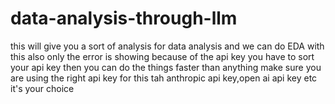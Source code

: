 # data-analysis-through-llm
this will give you a sort of analysis for data analysis and we can do EDA with this also 
only the error is showing because of the api key you have to sort your api key then you can do the things faster than anything 
make sure you are using the right api key for this tah anthropic api key,open ai api key etc it's your choice 
